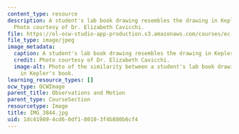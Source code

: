 ```yaml
---
content_type: resource
description: A student's lab book drawing resembles the drawing in Kepler's book.
  Photo courtesy of Dr. Elizabeth Cavicchi.
file: https://ol-ocw-studio-app-production.s3.amazonaws.com/courses/ec-050-recreate-experiments-from-history-inform-the-future-from-the-past-galileo-january-iap-2010/1dc419894cd60df180103f4b880b6cf4_IMG_3844.jpg
file_type: image/jpeg
image_metadata:
  caption: A student's lab book drawing resembles the drawing in Kepler's book.
  credit: Photo courtesy of Dr. Elizabeth Cavicchi.
  image-alt: Photo of the similarity between a student's lab book drawing and a drawing
    in Kepler's book.
learning_resource_types: []
ocw_type: OCWImage
parent_title: Observations and Motion
parent_type: CourseSection
resourcetype: Image
title: IMG_3844.jpg
uid: 1dc41989-4cd6-0df1-8010-3f4b880b6cf4
---
```

